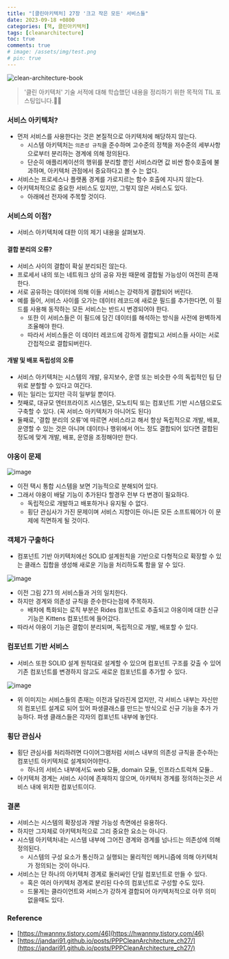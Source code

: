 ```yaml
---
title: "[클린아키텍처] 27장 '크고 작은 모든' 서비스들"
date: 2023-09-18 +0800
categories: [책, 클린아키텍처]
tags: [cleanarchitecture]
toc: true
comments: true
# image: /assets/img/test.png
# pin: true
---
```


![clean-architecture-book](https://github.com/jeonyoungho/jeonyoungho.github.io/assets/44339530/5d90a988-4e1c-4f9c-b36b-28755aef9fff)

> '클린 아키텍처' 기술 서적에 대해 학습했던 내용을 정리하기 위한 목적의 TIL 포스팅입니다.🙆‍♂️

### 서비스 아키텍처?
- 먼저 서비스를 사용한다는 것은 본질적으로 아키텍처에 해당하지 않는다.
  - 시스템 아키텍처는 `의존성 규칙`을 준수하며 고수준의 정책을 저수준의 세부사항으로부터 분리하는 경계에 의해 정의된다.
  - 단순히 애플리케이션의 행위를 분리할 뿐인 서비스라면 값 비싼 함수호출에 불과하며, 아키텍처 관점에서 중요하다고 볼 수 는 없다.
- 서비스는 프로세스나 플랫폼 경계를 가로지르는 함수 호출에 지나지 않는다.
- 아키텍처적으로 중요한 서비스도 있지만, 그렇지 않은 서비스도 있다.
  - 아래에선 전자에 주목할 것이다.

### 서비스의 이점?
- 서비스 아키텍처에 대한 이의 제기 내용을 살펴보자.

#### 결합 분리의 오류?
- 서비스 사이의 결합이 확실 분리되진 않는다.
- 프로세서 내의 또는 네트워크 상의 공유 자원 때문에 결합될 가능성이 여전히 존재한다.
- 서로 공유하는 데이터에 의해 이들 서비스는 강력하게 결합되어 버린다.
- 예를 들어, 서비스 사이를 오가는 데이터 레코드에 새로운 필드를 추가한다면, 이 필드를 사용해 동작하는 모든 서비스는 반드시 변경되어야 한다.
  - 또한 이 서비스들은 이 필드에 담긴 데이터를 해석하는 방식을 사전에 완벽하게 조율해야 한다.
  - 따라서 서비스들은 이 데이터 레코드에 강하게 결합되고 서비스들 사이는 서로 간접적으로 결합되버린다.


#### 개발 및 배포 독립성의 오류
- 서비스 아키텍처는 시스템의 개발, 유지보수, 운영 또는 비슷한 수의 독립적인 팀 단위로 분할할 수 있다고 여긴다.
- 위는 일리는 있지만 극히 일부일 뿐이다.
- 첫째로, 대규모 엔터프라이즈 시스템은, 모노티틱 또는 컴포넌트 기반 시스템으로도 구축할 수 있다. (꼭 서비스 아키텍처가 아니어도 된다)
- 둘째로, '결합 분리의 오류'에 따르면 서비스라고 해서 항상 독립적으로 개발, 배포, 운영할 수 있는 것은 아니며 데이터나 행위에서 어느 정도 결합되어 있다면 결합된 정도에 맞게 개발, 배포, 운영을 조정해야만 한다.

### 야옹이 문제

![image](https://github.com/jeonyoungho/jeonyoungho.github.io/assets/44339530/e50615ac-605a-438b-bd3b-684f6fb341ee)

- 이전 택시 통합 시스템을 보면 기능적으로 분해되어 있다.
- 그래서 야옹이 배달 기능이 추가된다 할경우 전부 다 변경이 필요하다.
  - 독립적으로 개발하고 배포하거나 유지될 수 없다.
  - 횡단 관심사가 가진 문제이며 서비스 지향이든 아니든 모든 소프트웨어가 이 문제에 직면하게 될 것이다.

### 객체가 구출하다

- 컴포넌트 기반 아키텍처에선 SOLID 설계원칙을 기반으로 다형적으로 확장할 수 있는 클래스 집합을 생성해 새로운 기능을 처리하도록 함을 알 수 있다.

![image](https://github.com/jeonyoungho/jeonyoungho.github.io/assets/44339530/5426937a-2e27-49be-9335-f14e9ade2238)

- 이전 그림 27.1 의 서비스들과 거의 일치한다.
- 하지만 경계와 의존성 규칙을 준수한다는점에 주목하자.
  - 배차에 특화되는 로직 부분은 Rides 컴포넌트로 추출되고 야옹이에 대한 신규 기능은 Kittens 컴포넌트에 들어갔다.
- 따라서 야옹이 기능은 결합이 분리되며, 독립적으로 개발, 배포할 수 있다.

### 컴포넌트 기반 서비스
- 서비스 또한 SOLID 설계 원칙대로 설계할 수 있으며 컴포넌트 구조를 갖출 수 있어 기존 컴포넌트를 변경하지 않고도 새로운 컴포넌트를 추가할 수 있다.

![image](https://github.com/jeonyoungho/jeonyoungho.github.io/assets/44339530/7d6023fe-d192-4a97-8876-c8852f221c6e)

- 위 이미지는 서비스들의 존재는 이전과 달라진게 없지만, 각 서비스 내부는 자신만의 컴포넌트 설계로 되어 있어 파생클래스를 만드는 방식으로 신규 기능을 추가 가능하다. 파생 클래스들은 각자의 컴포넌트 내부에 놓인다.

### 횡단 관심사
- 횡단 관심사를 처리하려면 다이어그램처럼 서비스 내부의 의존성 규칙을 준수하는 컴포넌트 아키텍처로 설계되어야한다.
  - 하나의 서비스 내부에서도 web 모듈, domain 모듈, 인프라스트럭쳐 모듈..
- 아키텍처 경계는 서비스 사이에 존재하지 않으며, 아키텍처 경계를 정의하는것은 서비스 내에 위치한 컴포넌트이다.

### 결론
- 서비스는 시스템의 확장성과 개발 가능성 측면에선 유용하다.
- 하지만 그자체로 아키텍처적으로 그리 중요한 요소는 아니다.
- 시스템 아키텍처내는 시스템 내부에 그어진 경계와 경계를 넘나드는 의존성에 의해 정의된다.
  - 시스템의 구성 요소가 통신하고 실행되는 물리적인 메커니즘에 의해 아키텍처가 정의되는 것이 아니다.
- 서비스는 단 하나의 아키텍처 경계로 둘러싸인 단일 컴포넌트로 만들 수 있다.
  - 혹은 여러 아키텍처 경계로 분리된 다수의 컴포넌트로 구성할 수도 있다.
  - 드물게는 클라이언트와 서비스가 강하게 결합되어 아키텍처적으로 아무 의미 없을때도 있다.




### Reference
- [https://hwannny.tistory.com/46](https://hwannny.tistory.com/46)
- [https://jandari91.github.io/posts/PPPCleanArchitecture_ch27/](https://jandari91.github.io/posts/PPPCleanArchitecture_ch27/)